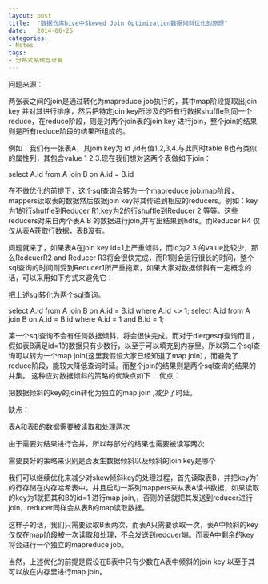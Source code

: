 ```yaml
---
layout: post
title:  "数据仓库hive中Skewed Join Optimization数据倾斜优化的原理"
date:   2014-06-25
categories: 
- Notes 
tags:
- 分布式系统与计算
---
```



问题来源：

两张表之间的join是通过转化为mapreduce job执行的，其中map阶段提取出join key 并对其进行排序，然后把特定join key所涉及的所有行数据shuffle到同一个reduce，在reduce阶段，则是对两个join表的join key 进行join，整个join的结果则是所有reduce阶段的结果所组成的。


例如：我们有一张表A，其join key为 id ,id有值1,2,3,4.与此同时table B也有类似的属性列，其包含value 1 2 3.现在我们想对这两个表做如下join：

select A.id from A join B on A.id = B.id


在不做优化的前提下，这个sql查询会转为一个mapreduce job.map阶段，mappers读取表的数据然后依据join key将其传递到相应的reducers。例如：key为1的行shuffle到Reducer R1,key为2的行shuffle到Reducer 2 等等。这些reducers对来自两个表A B 的数据进行join,并写出结果到hdfs。而Reducer R4 仅仅从表A获取行数据，表B没有。


问题就来了，如果表A在join key id=1上严重倾斜，而id为2 3 的value比较少，那么RedcuerR2 and Reducer R3将会很快完成，而R1则会运行很长的时间，整个sql查询的时间则受到Reducer1所严重拖累，如果大家对数据倾斜有一定概念的话，可以采用如下方式来避免它：


把上述sql转化为两个sql查询。

select A.id from A join B on A.id = B.id where A.id <> 1;
select A.id from A join B on A.id = B.id where A.id = 1 and B.id = 1;


第一个sql查询不会有任何数据倾斜，将会很快完成。而对于diergesql查询而言，假如表B满足id=1的数据只有少数行，以至于可以填充到内存里。所以第二个sql查询可以转为一个map join(这里我假设大家已经知道了map join），而避免了reduce阶段，能较大降低查询时延。而整个join的结果则是两个sql查询的结果的并集。
这种应对数据倾斜的策略的优缺点如下：
优点：

把数据倾斜的key的join转化为独立的map join ,减少了时延。

缺点：

表A和表B的数据需要被读取和处理两次

由于需要对结果进行合并，所以每部分的结果也需要被读写两次

需要良好的策略来识别是否发生数据倾斜以及倾斜的join key是哪个

我们可以继续优化来减少对skew倾斜key的处理过程，首先读取表B，并把key为1的行存储在内存哈希表中，并且启动一系列mappers来从表A读书数据，如果读取的key为1就把其和B的id=1 进行map join,，否则的话就把其发送到reducer进行join，reducer同样会从表B的map读取数据。

这样子的话，我们只需要读取B表两次，而表A只需要读取一次，表A中倾斜的key仅仅在map阶段被一次读取和处理，不会发送到redcuer端。而表A中剩余的key将会进行一个独立的mapreduce job。

当然，上述优化的前提是假设在B表中只有少数在A表中倾斜的join key 以至于其可以放在内存里进行map join。

